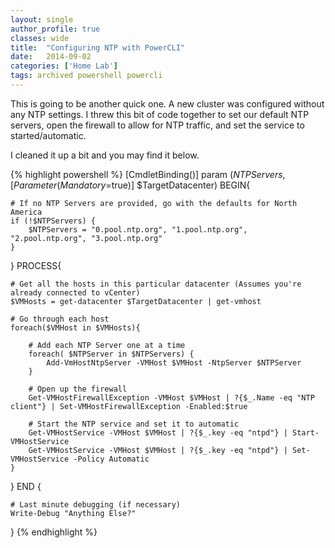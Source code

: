 ```yaml
---
layout: single
author_profile: true
classes: wide
title:  "Configuring NTP with PowerCLI"
date:   2014-09-02
categories: ['Home Lab']
tags: archived powershell powercli
---
```

This is going to be another quick one. A new cluster was configured without any NTP settings. I threw this bit of code together to set our default NTP servers, open the firewall to allow for NTP traffic, and set the service to started/automatic.

I cleaned it up a bit and you may find it below.

{% highlight powershell %}
[CmdletBinding()]
param ($NTPServers,
        [Parameter(Mandatory=$true)]
        $TargetDatacenter)
BEGIN{

    # If no NTP Servers are provided, go with the defaults for North America
    if (!$NTPServers) {
        $NTPServers = "0.pool.ntp.org", "1.pool.ntp.org", "2.pool.ntp.org", "3.pool.ntp.org"
    }
}
PROCESS{

    # Get all the hosts in this particular datacenter (Assumes you're already connected to vCenter)
    $VMHosts = get-datacenter $TargetDatacenter | get-vmhost

    # Go through each host
    foreach($VMHost in $VMHosts){

        # Add each NTP Server one at a time
        foreach( $NTPServer in $NTPServers) {
            Add-VmHostNtpServer -VMHost $VMHost -NtpServer $NTPServer
        }

        # Open up the firewall
        Get-VMHostFirewallException -VMHost $VMHost | ?{$_.Name -eq "NTP client"} | Set-VMHostFirewallException -Enabled:$true

        # Start the NTP service and set it to automatic
        Get-VMHostService -VMHost $VMHost | ?{$_.key -eq "ntpd"} | Start-VMHostService
        Get-VMHostService -VMHost $VMHost | ?{$_.key -eq "ntpd"} | Set-VMHostService -Policy Automatic
    }
}
END {

    # Last minute debugging (if necessary)
    Write-Debug "Anything Else?"
}
{% endhighlight %}
